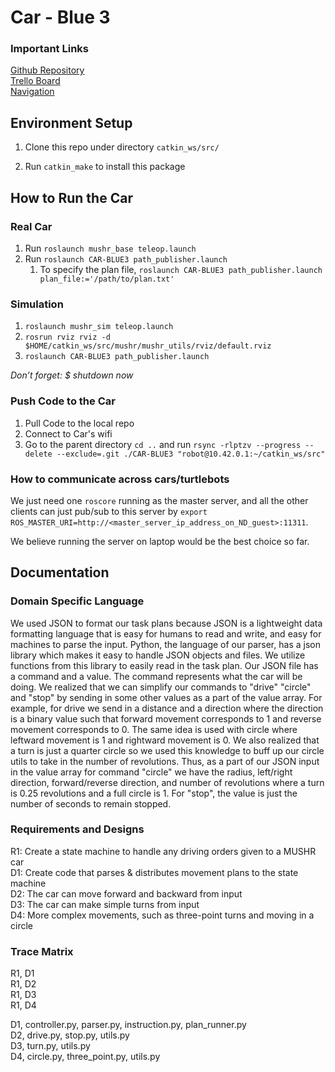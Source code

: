# Car - Blue 3


### Important Links
[Github Repository](https://github.com/SAREC-Lab/CAR-BLUE3/tree/main) <br />
[Trello Board](https://trello.com/b/wCxuc2UZ/main-project) <br />
[Navigation](https://emanual.robotis.com/docs/en/platform/turtlebot3/navigation/#navigation)

## Environment Setup

1. Clone this repo under directory `catkin_ws/src/`

2. Run `catkin_make` to install this package

## How to Run the Car

### Real Car

1. Run `roslaunch mushr_base teleop.launch`
2. Run `roslaunch CAR-BLUE3 path_publisher.launch`
    1. To specify the plan file, `roslaunch CAR-BLUE3 path_publisher.launch plan_file:='/path/to/plan.txt'`

### Simulation
1. `roslaunch mushr_sim teleop.launch`
2. `rosrun rviz rviz -d $HOME/catkin_ws/src/mushr/mushr_utils/rviz/default.rviz`
3. `roslaunch CAR-BLUE3 path_publisher.launch`

*Don’t forget: $ shutdown now*


### Push Code to the Car
1. Pull Code to the local repo
2. Connect to Car's wifi
3. Go to the parent directory `cd ..` and run `rsync -rlptzv --progress --delete --exclude=.git ./CAR-BLUE3 "robot@10.42.0.1:~/catkin_ws/src"`

### How to communicate across cars/turtlebots
We just need one `roscore` running as the master server, and all the other clients can just pub/sub to this server by `export ROS_MASTER_URI=http://<master_server_ip_address_on_ND_guest>:11311`.

We believe running the server on laptop would be the best choice so far.

## Documentation

### Domain Specific Language
We used JSON to format our task plans because JSON is a lightweight data formatting language that is easy for humans to read and write, and easy for machines to parse the input. Python, the language of our parser, has a json library which makes it easy to handle JSON objects and files. We utilize functions from this library to easily read in the task plan. 
Our JSON file has a command and a value. The command represents what the car will be doing. We realized that we can simplify our commands to "drive" "circle" and "stop" by sending in some other values as a part of the value array. For example, for drive we send in a distance and a direction where the direction is a binary value such that forward movement corresponds to 1 and reverse movement corresponds to 0. The same idea is used with circle where leftward movement is 1 and rightward movement is 0. We also realized that a turn is just a quarter circle so we used this knowledge to buff up our circle utils to take in the number of revolutions. Thus, as a part of our JSON input in the value array for command "circle" we have the radius, left/right direction, forward/reverse direction, and number of revolutions where a turn is 0.25 revolutions and a full circle is 1. For "stop", the value is just the number of seconds to remain stopped. 

### Requirements and Designs
R1: Create a state machine to handle any driving orders given to a MUSHR car<br />
D1: Create code that parses & distributes movement plans to the state machine<br />
D2: The car can move forward and backward from input<br />
D3: The car can make simple turns from input<br />
D4: More complex movements, such as three-point turns and moving in a circle

### Trace Matrix
R1, D1<br />
R1, D2<br />
R1, D3<br />
R1, D4<br />

D1, controller.py, parser.py, instruction.py, plan_runner.py<br />
D2, drive.py, stop.py, utils.py<br />
D3, turn.py, utils.py<br />
D4, circle.py, three_point.py, utils.py
